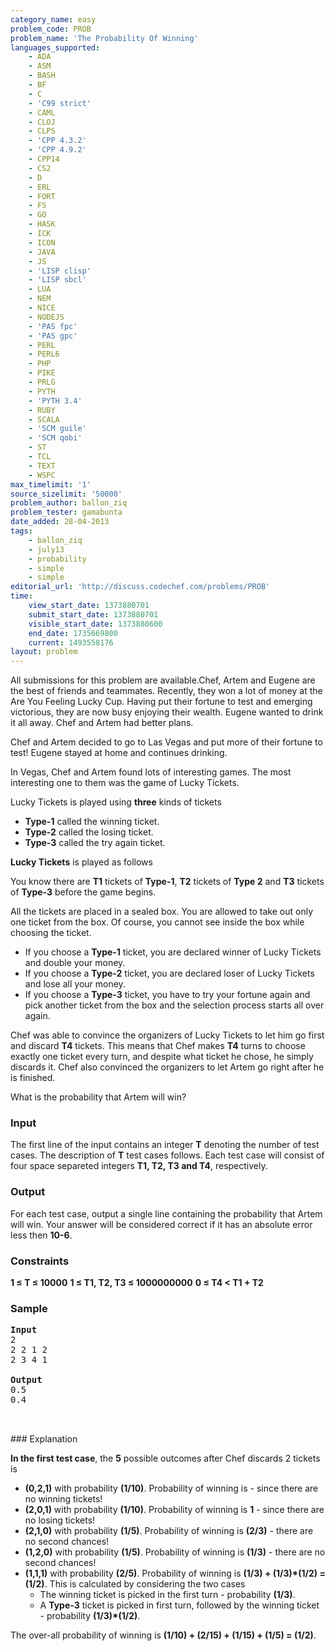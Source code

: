 ```yaml
---
category_name: easy
problem_code: PROB
problem_name: 'The Probability Of Winning'
languages_supported:
    - ADA
    - ASM
    - BASH
    - BF
    - C
    - 'C99 strict'
    - CAML
    - CLOJ
    - CLPS
    - 'CPP 4.3.2'
    - 'CPP 4.9.2'
    - CPP14
    - CS2
    - D
    - ERL
    - FORT
    - FS
    - GO
    - HASK
    - ICK
    - ICON
    - JAVA
    - JS
    - 'LISP clisp'
    - 'LISP sbcl'
    - LUA
    - NEM
    - NICE
    - NODEJS
    - 'PAS fpc'
    - 'PAS gpc'
    - PERL
    - PERL6
    - PHP
    - PIKE
    - PRLG
    - PYTH
    - 'PYTH 3.4'
    - RUBY
    - SCALA
    - 'SCM guile'
    - 'SCM qobi'
    - ST
    - TCL
    - TEXT
    - WSPC
max_timelimit: '1'
source_sizelimit: '50000'
problem_author: ballon_ziq
problem_tester: gamabunta
date_added: 28-04-2013
tags:
    - ballon_ziq
    - july13
    - probability
    - simple
    - simple
editorial_url: 'http://discuss.codechef.com/problems/PROB'
time:
    view_start_date: 1373880701
    submit_start_date: 1373880701
    visible_start_date: 1373880600
    end_date: 1735669800
    current: 1493558176
layout: problem
---
```

All submissions for this problem are available.Chef, Artem and Eugene are the best of friends and teammates. Recently, they won a lot of money at the Are You Feeling Lucky Cup. Having put their fortune to test and emerging victorious, they are now busy enjoying their wealth. Eugene wanted to drink it all away. Chef and Artem had better plans.

Chef and Artem decided to go to Las Vegas and put more of their fortune to test! Eugene stayed at home and continues drinking.

In Vegas, Chef and Artem found lots of interesting games. The most interesting one to them was the game of Lucky Tickets.

Lucky Tickets is played using **three** kinds of tickets

- **Type-1** called the winning ticket.
- **Type-2** called the losing ticket.
- **Type-3** called the try again ticket.

**Lucky Tickets** is played as follows

You know there are **T1** tickets of **Type-1**, **T2** tickets of **Type 2** and **T3** tickets of **Type-3** before the game begins.

All the tickets are placed in a sealed box. You are allowed to take out only one ticket from the box. Of course, you cannot see inside the box while choosing the ticket.

- If you choose a **Type-1** ticket, you are declared winner of Lucky Tickets and double your money.
- If you choose a **Type-2** ticket, you are declared loser of Lucky Tickets and lose all your money.
- If you choose a **Type-3** ticket, you have to try your fortune again and pick another ticket from the box and the selection process starts all over again.

Chef was able to convince the organizers of Lucky Tickets to let him go first and discard **T4** tickets. This means that Chef makes **T4** turns to choose exactly one ticket every turn, and despite what ticket he chose, he simply discards it. Chef also convinced the organizers to let Artem go right after he is finished.

What is the probability that Artem will win?

### Input

The first line of the input contains an integer **T** denoting the number of test cases. The description of **T** test cases follows. Each test case will consist of four space separeted integers **T1, T2, T3 and T4**, respectively.

### Output

For each test case, output a single line containing the probability that Artem will win. Your answer will be considered correct if it has an absolute error less then **10-6**.

### Constraints

**1 ≤ T ≤ 10000**
**1 ≤ T1, T2, T3 ≤ 1000000000**
**0 ≤ T4 < T1 + T2**

### Sample

<pre>
<strong>Input</strong>
2
2 2 1 2
2 3 4 1

<strong>Output</strong>
0.5
0.4


</pre>### Explanation
**In the first test case**, the **5** possible outcomes after Chef discards 2 tickets is

- **(0,2,1)** with probability **(1/10)**. Probability of winning is  - since there are no winning tickets!
- **(2,0,1)** with probability **(1/10)**. Probability of winning is **1** - since there are no losing tickets!
- **(2,1,0)** with probability **(1/5)**. Probability of winning is **(2/3)** - there are no second chances!
- **(1,2,0)** with probability **(1/5)**. Probability of winning is **(1/3)** - there are no second chances!
- **(1,1,1)** with probability **(2/5)**. Probability of winning is **(1/3) + (1/3)\*(1/2) = (1/2)**. This is calculated by considering the two cases 
  - The winning ticket is picked in the first turn - probability **(1/3)**.
  - A **Type-3** ticket is picked in first turn, followed by the winning ticket - probability **(1/3)\*(1/2)**.

The over-all probability of winning is **(1/10) + (2/15) + (1/15) + (1/5) = (1/2)**.
